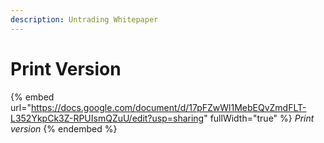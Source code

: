 ```yaml
---
description: Untrading Whitepaper
---
```


# Print Version



{% embed url="https://docs.google.com/document/d/17pFZwWl1MebEQvZmdFLT-L352YkpCk3Z-RPUIsmQZuU/edit?usp=sharing" fullWidth="true" %}
_Print version_
{% endembed %}

